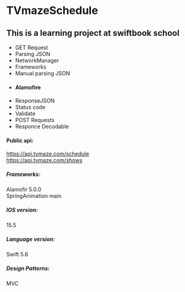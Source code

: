 # TVmazeSchedule

## This is a learning project at swiftbook school

+ GET Request
+ Parsing JSON
+ NetworkManager
+ Frameworks
+ Manual parsing JSON
+ #### Alamofire
+ ResponseJSON
+ Status code
+ Validate
+ POST Requests
+ Responce Decodable

#### Public api:
https://api.tvmaze.com/schedule  <br/>https://api.tvmaze.com/shows

##### Frameworks: 
Alamofir 5.0.0<br/>SpringAnimation main

##### IOS version: 
15.5<br/>
##### Language version:
Swift 5.6
##### Design Patterns:
MVC 

